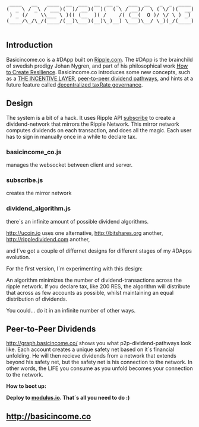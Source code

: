 <pre>
 ____   __   ____  __  ___  __  __ _   ___  __   _  _  ____     ___  __  
(  _ \ / _\ / ___)(  )/ __)(  )(  ( \ / __)/  \ ( \/ )(  __)   / __)/  \ 
 ) _ (/    \\___ \ )(( (__  )( /    /( (__(  O )/ \/ \ ) _)  _( (__(  O )
(____/\_/\_/(____/(__)\___)(__)\_)__) \___)\__/ \_)(_/(____)(_)\___)\__/ 

</pre>

## Introduction

Basicincome.co is a #DApp built on <a href="http://ripple.com">Ripple.com</a>. The #DApp is the brainchild of swedish prodigy Johan Nygren, and part of his philosophical work <a href="http://www.resilience.me/">How to Create Resilience</a>. Basicincome.co introduces some new concepts, such as a <a href="https://www.youtube.com/watch?v=sosu1YsR_Wo">THE INCENTIVE LAYER</a>, <a href="http://graph.basicincome.co">peer-to-peer dividend pathways</a>, and hints at a future feature called <a href="http://www.resilience.me/whitepaper-decentralised-taxrate-governance.html">decentralized taxRate governance</a>.


## Design


The system is a bit of a hack. It uses Ripple API <a href="https://ripple.com/build/websocket-tool/#subscribe">subscribe</a> to create a dividend-network that mirrors the Ripple Network. This mirror network computes dividends on each transaction, and does all the magic. Each user has to sign in manually once in a while to declare tax.

### basicincome_co.js

manages the websocket between client and server.



### subscribe.js 

creates the mirror network



### dividend_algorithm.js 

there´s an infinite amount of possible dividend algorithms.

<a href="http://ucoin.io">http://ucoin.io</a> uses one alternative, <a href="http://bitshares.org">http://bitshares.org</a> another, <a href="http://rippledividend.com">http://rippledividend.com</a> another,

and I´ve got a couple of differnet designs for different stages of my #DApps evolution.

For the first version, I´m experimenting with this design:


An algorithm minimizes the number of dividend-transactions across the ripple network. If you declare tax, like 200 RES, the algorithm will distribute that across as few accounts as possible, whilst maintaining an equal distribution of dividends.

You could... do it in an infinite number of other ways. 



## Peer-to-Peer Dividends

<a href="http://graph.basicincome.co/">http://graph.basicincome.co/</a> shows you what p2p-dividend-pathways look like. Each account creates a unique safety net based on it´s financial unfolding. He will then recieve dividends from a network that extends beyond his safety net, but the safety net is his connection to the network. In other words, the LIFE you consume as you unfold becomes your connection to the network.


<b>How to boot up:<b>

Deploy to <a href="http://modulus.io">modulus.io</a>. That´s all you need to do :)


## http://basicincome.co
